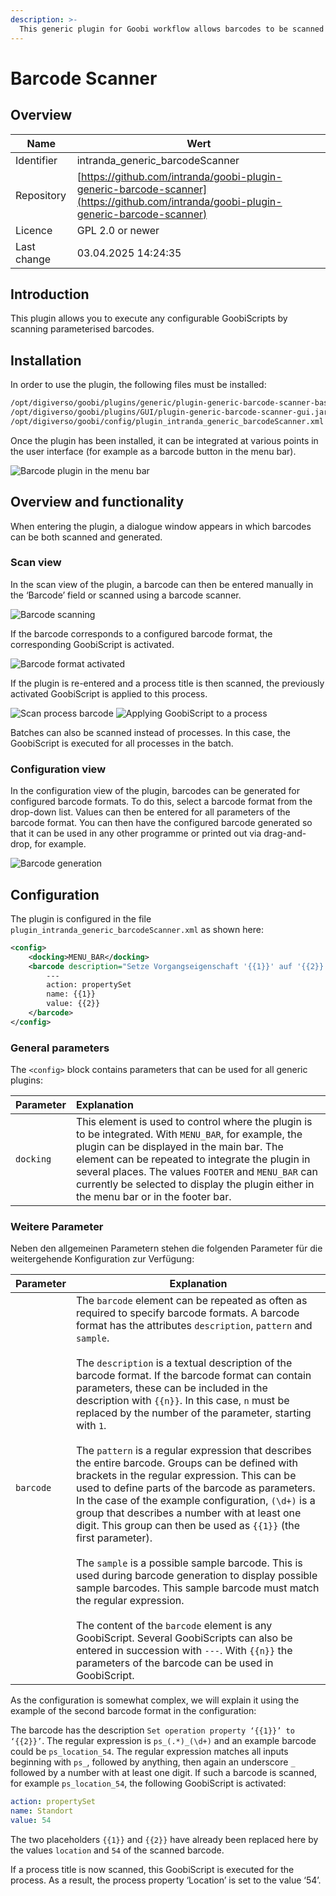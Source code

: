 ```yaml
---
description: >-
  This generic plugin for Goobi workflow allows barcodes to be scanned and configurable GoobiScripts to be executed.
---
```


# Barcode Scanner

## Overview

Name                     | Wert
-------------------------|-----------
Identifier               | intranda_generic_barcodeScanner
Repository               | [https://github.com/intranda/goobi-plugin-generic-barcode-scanner](https://github.com/intranda/goobi-plugin-generic-barcode-scanner)
Licence              | GPL 2.0 or newer 
Last change    | 03.04.2025 14:24:35


## Introduction
This plugin allows you to execute any configurable GoobiScripts by scanning parameterised barcodes. 


## Installation
In order to use the plugin, the following files must be installed:

```bash
/opt/digiverso/goobi/plugins/generic/plugin-generic-barcode-scanner-base.jar
/opt/digiverso/goobi/plugins/GUI/plugin-generic-barcode-scanner-gui.jar
/opt/digiverso/goobi/config/plugin_intranda_generic_barcodeScanner.xml
```

Once the plugin has been installed, it can be integrated at various points in the user interface (for example as a barcode button in the menu bar).

![Barcode plugin in the menu bar](images/goobi-plugin-generic-barcode-scanner_screen_01_en.png)


## Overview and functionality
When entering the plugin, a dialogue window appears in which barcodes can be both scanned and generated.

### Scan view
In the scan view of the plugin, a barcode can then be entered manually in the ‘Barcode’ field or scanned using a barcode scanner.

![Barcode scanning](images/goobi-plugin-generic-barcode-scanner_screen_02_en.png)

If the barcode corresponds to a configured barcode format, the corresponding GoobiScript is activated.

![Barcode format activated](images/goobi-plugin-generic-barcode-scanner_screen_03_en.png)

If the plugin is re-entered and a process title is then scanned, the previously activated GoobiScript is applied to this process.

![Scan process barcode](images/goobi-plugin-generic-barcode-scanner_screen_04_en.png)
![Applying GoobiScript to a process](images/goobi-plugin-generic-barcode-scanner_screen_05_en.png)

Batches can also be scanned instead of processes. In this case, the GoobiScript is executed for all processes in the batch.

### Configuration view
In the configuration view of the plugin, barcodes can be generated for configured barcode formats. To do this, select a barcode format
from the drop-down list. Values can then be entered for all parameters of the barcode format. You can then have the configured barcode generated so that it can be used in any other programme or printed out via drag-and-drop, for example.

![Barcode generation](images/goobi-plugin-generic-barcode-scanner_screen_06_en.png)


## Configuration
The plugin is configured in the file `plugin_intranda_generic_barcodeScanner.xml` as shown here:

```xml
<config>
    <docking>MENU_BAR</docking>
    <barcode description="Setze Vorgangseigenschaft '{{1}}' auf '{{2}}'" pattern="ps_(.*)_(\d+)" sample="ps_Standort_54">
        ---
        action: propertySet
        name: {{1}}
        value: {{2}}
	</barcode>
</config>
```

### General parameters 
The `<config>` block contains parameters that can be used for all generic plugins: 

| Parameter | Explanation | 
| :-------- | :---------- | 
| `docking` | This element is used to control where the plugin is to be integrated. With `MENU_BAR`, for example, the plugin can be displayed in the main bar. The element can be repeated to integrate the plugin in several places. The values `FOOTER` and `MENU_BAR` can currently be selected to display the plugin either in the menu bar or in the footer bar. | 


### Weitere Parameter 
Neben den allgemeinen Parametern stehen die folgenden Parameter für die weitergehende Konfiguration zur Verfügung: 


Parameter               | Explanation
------------------------|------------------------------------
`barcode`               | The `barcode` element can be repeated as often as required to specify barcode formats. A barcode format has the attributes `description`, `pattern` and `sample`. <br /><br />The `description` is a textual description of the barcode format. If the barcode format can contain parameters, these can be included in the description with `{{n}}`. In this case, `n` must be replaced by the number of the parameter, starting with `1`.<br /><br />The `pattern` is a regular expression that describes the entire barcode. Groups can be defined with brackets in the regular expression. This can be used to define parts of the barcode as parameters. In the case of the example configuration, `(\d+)` is a group that describes a number with at least one digit. This group can then be used as `{{1}}` (the first parameter).<br /><br />The `sample` is a possible sample barcode. This is used during barcode generation to display possible sample barcodes. This sample barcode must match the regular expression.<br /><br />The content of the `barcode` element is any GoobiScript. Several GoobiScripts can also be entered in succession with `---`. With `{{n}}` the parameters of the barcode can be used in GoobiScript.

As the configuration is somewhat complex, we will explain it using the example of the second barcode format in the configuration:

The barcode has the description `Set operation property ‘{{1}}’ to ‘{{2}}’`. The regular expression is `ps_(.*)_(\d+)` and an example barcode could be `ps_location_54`.
The regular expression matches all inputs beginning with `ps_`, followed by anything, then again an underscore `_` followed by a number with at least one digit.
If such a barcode is scanned, for example `ps_location_54`, the following GoobiScript is activated:
```yaml
action: propertySet
name: Standort
value: 54
```
The two placeholders `{{1}}` and `{{2}}` have already been replaced here by the values `location` and `54` of the scanned barcode.

If a process title is now scanned, this GoobiScript is executed for the process. As a result, the process property ‘Location’ is set to the value ‘54’.